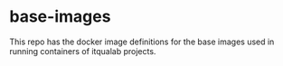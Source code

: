 # base-images

This repo has the docker image definitions for the base images used in running containers of itqualab projects.
